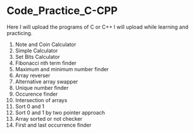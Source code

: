 # Code_Practice_C-CPP
Here I will upload the programs of C or C++ I will upload while learning and practicing.
<ol>
  <li>Note and Coin Calculator</li>
  <li>Simple Calculator</li>
  <li>Set Bits Calculator</li>
  <li>Fibonacci nth term finder</li>
  <li>Maximum and minimum number finder </li>
  <li>Array reverser</li>
  <li>Alternative array swapper</li>
  <li>Unique number finder</li>
  <li>Occurence finder </li>
  <li>Intersection of arrays</li>
  <li>Sort 0 and 1</li>
  <li>Sort 0 and 1 by two pointer approach </li>
  <li>Array sorted or not checker</li>
  <li>First and last occurrence finder</li>
</ol>
